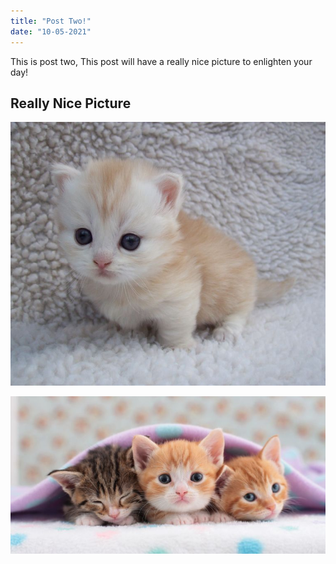 ```yaml
---
title: "Post Two!"
date: "10-05-2021"
---
```


This is post two, This post will have a really nice picture to enlighten your day!

## Really Nice Picture

![Little Cat](../img/little-cat-1.jpg)

![3 Little Cats](../img/little-cat-2.jpg)
